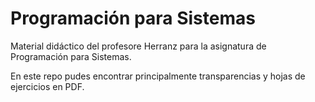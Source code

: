 # Programación para Sistemas

Material didáctico del profesore Herranz para la asignatura de Programación para Sistemas.

En este repo pudes encontrar principalmente transparencias y hojas de ejercicios en PDF.
